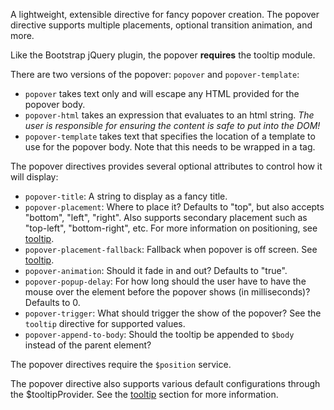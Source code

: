 A lightweight, extensible directive for fancy popover creation. The popover
directive supports multiple placements, optional transition animation, and more.

Like the Bootstrap jQuery plugin, the popover **requires** the tooltip
module.

There are two versions of the popover: `popover` and `popover-template`:

- `popover` takes text only and will escape any HTML provided for the popover
  body.
- `popover-html` takes an expression that evaluates to an html string. *The user is responsible for ensuring the
  content is safe to put into the DOM!*
- `popover-template` takes text that specifies the location of a template to
  use for the popover body. Note that this needs to be wrapped in a tag.

The popover directives provides several optional attributes to control how it
will display:

- `popover-title`: A string to display as a fancy title.
- `popover-placement`: Where to place it? Defaults to "top", but also accepts
  "bottom", "left", "right". Also supports secondary placement such as "top-left",
  "bottom-right", etc. For more information on positioning, see [tooltip](#tooltip).
- `popover-placement-fallback`: Fallback when popover is off screen. See [tooltip](#tooltip).
- `popover-animation`: Should it fade in and out? Defaults to "true".
- `popover-popup-delay`: For how long should the user have to have the mouse
  over the element before the popover shows (in milliseconds)? Defaults to 0.
- `popover-trigger`: What should trigger the show of the popover? See the
  `tooltip` directive for supported values.
- `popover-append-to-body`: Should the tooltip be appended to `$body` instead of
  the parent element?

The popover directives require the `$position` service.

The popover directive also supports various default configurations through the
$tooltipProvider. See the [tooltip](#tooltip) section for more information.
